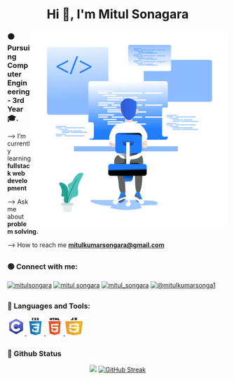 <h1 align="center">Hi 👋, I'm Mitul Sonagara</h1>

<img align="right" alt="Coding" width="450" src="code.png">
<h3 align="left">🟠 Pursuing Computer Engineering - 3rd Year🎓.</h3>

--> I’m currently learning **fullstack web development**

--> Ask me about **problem solving.**

--> How to reach me **mitulkumarsongara@gmail.com**
<h2></h2>

<h3 align="left">🟢 Connect with me:</h3>
<p align="left">

<a href="https://twitter.com/MitulSongara" target="blank"><img align="center" src="https://raw.githubusercontent.com/rahuldkjain/github-profile-readme-generator/master/src/images/icons/Social/twitter.svg" alt="mitulsongara" height="40" width="40" /></a>
<a href="https://www.linkedin.com/in/mitul-songara-4b199b225/" target="blank"><img align="center" src="https://raw.githubusercontent.com/rahuldkjain/github-profile-readme-generator/master/src/images/icons/Social/linked-in-alt.svg" alt="mitul songara" height="40" width="40" /></a>
<a href="https://instagram.com/mitul_songara" target="blank"><img align="center" src="https://raw.githubusercontent.com/rahuldkjain/github-profile-readme-generator/master/src/images/icons/Social/instagram.svg" alt="mitul_songara" height="40" width="40" /></a>
<a href="https://www.hackerrank.com/@mitulkumarsonga1" target="blank"><img align="center" src="https://raw.githubusercontent.com/rahuldkjain/github-profile-readme-generator/master/src/images/icons/Social/hackerrank.svg" alt="@mitulkumarsonga1" height="40" width="40" /></a>

</p>
<h2></h2>

<h3 align="left">🔴 Languages and Tools:</h3>
<p align="left"> <a href="https://www.cprogramming.com/" target="_blank" rel="noreferrer"> <img src="c.png" alt="c" width="40" height="40"/> </a> <a href="https://www.w3schools.com/css/" target="_blank" rel="noreferrer"> <img src="css3.png" alt="css3" width="40" height="40"/> </a> <a href="https://www.w3.org/html/" target="_blank" rel="noreferrer"> <img src="html5.png" alt="html5" width="40" height="40"/> </a> <a href="https://developer.mozilla.org/en-US/docs/Web/JavaScript" target="_blank" rel="noreferrer"> <img src="javascript.png" alt="javascript" width="40" height="40"/> </a> 
</p>
<h2></h2>

<h3 align="left"> 🔵 Github Status </h3>
<div align="center">
  <img width="48%" src="https://github-readme-stats.vercel.app/api?username=MitulSonagara&theme=github_dark&show_icons=true" />
  <a href="https://git.io/streak-stats"><img width="48%" src="https://streak-stats.demolab.com?user=MitulSonagara&theme=github-dark-blue&border_radius=5" alt="GitHub Streak" /></a>
</div>
<h2></h2>

<br>
